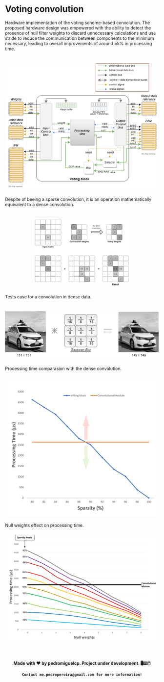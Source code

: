 <h1> Voting convolution </h1>

<p> Hardware implementation of the voting scheme-based convolution. The proposed hardware design was empowered with the ability to detect the presence of null filter weights to discard unnecessary calculations and use stride to reduce the communication between components to the minimum necessary, leading to overall improvements of around 55% in processing time.</p>

<h1 align="center">
    <img alt="Voting_architecture" title="Voting_architecture" src="Voting_architecture.png" />
</h1>

<p> Despite of beeing a sparse convolution, it is an operation mathematically equivalent to a dense convolution.</p>

<h1 align="center">
    <img alt="operation" title="operation" src="operation.png" />
</h1>

<p> Tests case for a convolution in dense data.</p>

<h1 align="center">
    <img alt="Voting_conv_test" title="Voting_conv_test" src="Voting_conv_test.png" />
</h1>


<p> Processing time comparasion with the dense convolution.</p>

<h3 align="center">
    <img alt="Sparsity_graph" title="Sparsity_graph" src="Sparsity_graph.png" width="700"/>
</h3>

<p> Null weights effect on processing time.</p>

<h3 align="center">
    <img alt="Null_weights_graph" title="Null_weights_graph" src="Null_weights_graph.png" width="700"/>
</h3>



<br>
<h4 align="center">
    Made with ❤ by pedromiguelcp. Project under development. 🖥⌨🖱

    Contact me.pedropereira@gmail.com for more information!
</h4>